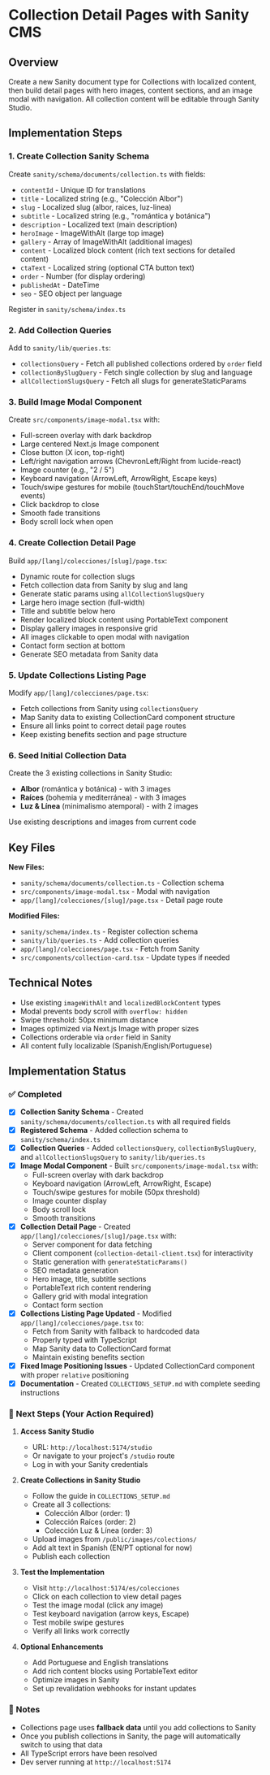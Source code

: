 <!-- ca6fe8fb-26d1-4bed-ab7b-68840cff9948 4927bc46-514d-4e7e-b8ab-1356a244d4f4 -->
# Collection Detail Pages with Sanity CMS

## Overview

Create a new Sanity document type for Collections with localized content, then build detail pages with hero images, content sections, and an image modal with navigation. All collection content will be editable through Sanity Studio.

## Implementation Steps

### 1. Create Collection Sanity Schema

Create `sanity/schema/documents/collection.ts` with fields:

- `contentId` - Unique ID for translations
- `title` - Localized string (e.g., "Colección Albor")
- `slug` - Localized slug (albor, raices, luz-linea)
- `subtitle` - Localized string (e.g., "romántica y botánica")
- `description` - Localized text (main description)
- `heroImage` - ImageWithAlt (large top image)
- `gallery` - Array of ImageWithAlt (additional images)
- `content` - Localized block content (rich text sections for detailed content)
- `ctaText` - Localized string (optional CTA button text)
- `order` - Number (for display ordering)
- `publishedAt` - DateTime
- `seo` - SEO object per language

Register in `sanity/schema/index.ts`

### 2. Add Collection Queries

Add to `sanity/lib/queries.ts`:

- `collectionsQuery` - Fetch all published collections ordered by `order` field
- `collectionBySlugQuery` - Fetch single collection by slug and language
- `allCollectionSlugsQuery` - Fetch all slugs for generateStaticParams

### 3. Build Image Modal Component

Create `src/components/image-modal.tsx` with:

- Full-screen overlay with dark backdrop
- Large centered Next.js Image component
- Close button (X icon, top-right)
- Left/right navigation arrows (ChevronLeft/Right from lucide-react)
- Image counter (e.g., "2 / 5")
- Keyboard navigation (ArrowLeft, ArrowRight, Escape keys)
- Touch/swipe gestures for mobile (touchStart/touchEnd/touchMove events)
- Click backdrop to close
- Smooth fade transitions
- Body scroll lock when open

### 4. Create Collection Detail Page

Build `app/[lang]/colecciones/[slug]/page.tsx`:

- Dynamic route for collection slugs
- Fetch collection data from Sanity by slug and lang
- Generate static params using `allCollectionSlugsQuery`
- Large hero image section (full-width)
- Title and subtitle below hero
- Render localized block content using PortableText component
- Display gallery images in responsive grid
- All images clickable to open modal with navigation
- Contact form section at bottom
- Generate SEO metadata from Sanity data

### 5. Update Collections Listing Page

Modify `app/[lang]/colecciones/page.tsx`:

- Fetch collections from Sanity using `collectionsQuery`
- Map Sanity data to existing CollectionCard component structure
- Ensure all links point to correct detail page routes
- Keep existing benefits section and page structure

### 6. Seed Initial Collection Data

Create the 3 existing collections in Sanity Studio:

- **Albor** (romántica y botánica) - with 3 images
- **Raíces** (bohemia y mediterránea) - with 3 images  
- **Luz & Línea** (minimalismo atemporal) - with 2 images

Use existing descriptions and images from current code

## Key Files

**New Files:**

- `sanity/schema/documents/collection.ts` - Collection schema
- `src/components/image-modal.tsx` - Modal with navigation
- `app/[lang]/colecciones/[slug]/page.tsx` - Detail page route

**Modified Files:**

- `sanity/schema/index.ts` - Register collection schema
- `sanity/lib/queries.ts` - Add collection queries
- `app/[lang]/colecciones/page.tsx` - Fetch from Sanity
- `src/components/collection-card.tsx` - Update types if needed

## Technical Notes

- Use existing `imageWithAlt` and `localizedBlockContent` types
- Modal prevents body scroll with `overflow: hidden`
- Swipe threshold: 50px minimum distance
- Images optimized via Next.js Image with proper sizes
- Collections orderable via `order` field in Sanity
- All content fully localizable (Spanish/English/Portuguese)

## Implementation Status

### ✅ Completed

- [x] **Collection Sanity Schema** - Created `sanity/schema/documents/collection.ts` with all required fields
- [x] **Registered Schema** - Added collection schema to `sanity/schema/index.ts`
- [x] **Collection Queries** - Added `collectionsQuery`, `collectionBySlugQuery`, and `allCollectionSlugsQuery` to `sanity/lib/queries.ts`
- [x] **Image Modal Component** - Built `src/components/image-modal.tsx` with:
  - Full-screen overlay with dark backdrop
  - Keyboard navigation (ArrowLeft, ArrowRight, Escape)
  - Touch/swipe gestures for mobile (50px threshold)
  - Image counter display
  - Body scroll lock
  - Smooth transitions
- [x] **Collection Detail Page** - Created `app/[lang]/colecciones/[slug]/page.tsx` with:
  - Server component for data fetching
  - Client component (`collection-detail-client.tsx`) for interactivity
  - Static generation with `generateStaticParams()`
  - SEO metadata generation
  - Hero image, title, subtitle sections
  - PortableText rich content rendering
  - Gallery grid with modal integration
  - Contact form section
- [x] **Collections Listing Page Updated** - Modified `app/[lang]/colecciones/page.tsx` to:
  - Fetch from Sanity with fallback to hardcoded data
  - Properly typed with TypeScript
  - Map Sanity data to CollectionCard format
  - Maintain existing benefits section
- [x] **Fixed Image Positioning Issues** - Updated CollectionCard component with proper `relative` positioning
- [x] **Documentation** - Created `COLLECTIONS_SETUP.md` with complete seeding instructions

### 🔄 Next Steps (Your Action Required)

1. **Access Sanity Studio**
   - URL: `http://localhost:5174/studio`
   - Or navigate to your project's `/studio` route
   - Log in with your Sanity credentials

2. **Create Collections in Sanity Studio**
   - Follow the guide in `COLLECTIONS_SETUP.md`
   - Create all 3 collections:
     - Colección Albor (order: 1)
     - Colección Raíces (order: 2)
     - Colección Luz & Línea (order: 3)
   - Upload images from `/public/images/colections/`
   - Add alt text in Spanish (EN/PT optional for now)
   - Publish each collection

3. **Test the Implementation**
   - Visit `http://localhost:5174/es/colecciones`
   - Click on each collection to view detail pages
   - Test the image modal (click any image)
   - Test keyboard navigation (arrow keys, Escape)
   - Test mobile swipe gestures
   - Verify all links work correctly

4. **Optional Enhancements**
   - Add Portuguese and English translations
   - Add rich content blocks using PortableText editor
   - Optimize images in Sanity
   - Set up revalidation webhooks for instant updates

### 📝 Notes

- Collections page uses **fallback data** until you add collections to Sanity
- Once you publish collections in Sanity, the page will automatically switch to using that data
- All TypeScript errors have been resolved
- Dev server running at `http://localhost:5174`